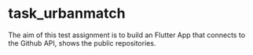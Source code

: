 # task_urbanmatch

The aim of this test assignment is to build an Flutter App that connects to the Github API, shows the public repositories.

